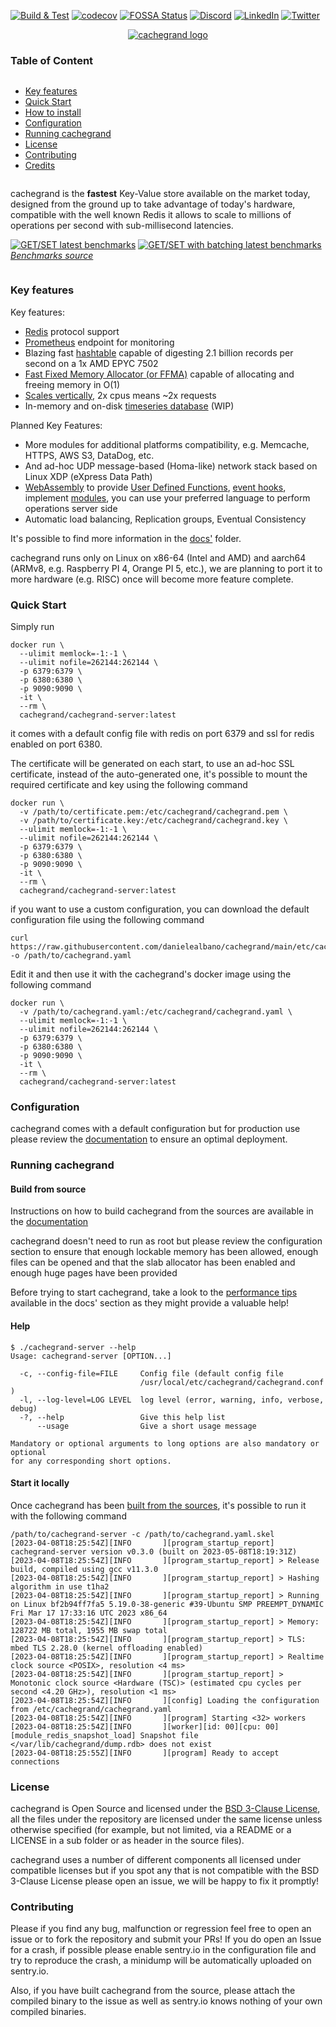 [![Build & Test](https://github.com/danielealbano/cachegrand/actions/workflows/build_and_test.yml/badge.svg)](https://github.com/danielealbano/cachegrand/actions/workflows/build_and_test.yml)
[![codecov](https://codecov.io/gh/danielealbano/cachegrand/branch/main/graph/badge.svg?token=H4W0N0F7MT)](https://codecov.io/gh/danielealbano/cachegrand)
[![FOSSA Status](https://app.fossa.com/api/projects/git%2Bgithub.com%2Fdanielealbano%2Fcachegrand.svg?type=shield)](https://app.fossa.com/projects/git%2Bgithub.com%2Fdanielealbano%2Fcachegrand?ref=badge_shield)
[![Discord](https://img.shields.io/discord/1051658969556455526?&label=discord&logoColor=white&logo=discord)](https://discord.gg/RVwE9kmdgV)
[![LinkedIn](https://img.shields.io/badge/LinkedIn-0077B5?style=flat&logo=linkedin&logoColor=white)](https://www.linkedin.com/company/cachegrand)
[![Twitter](https://img.shields.io/twitter/follow/cachegrand?style=flat&logo=twitter&logoColor=white)](https://twitter.com/cachegrand)

<p align="center">
  <a href="https://cachegrand.io">
    <picture>
      <source media="(prefers-color-scheme: dark)" srcset="https://raw.githubusercontent.com/danielealbano/cachegrand/main/docs/images/logo-dark.png">
      <img alt="cachegrand logo" src="https://raw.githubusercontent.com/danielealbano/cachegrand/main/docs/images/logo-light.png">
    </picture>
  </a>
</p>

### Table of Content

<div>
<div width="48%" valign="top" style="display: inline-block">

- [Key features](#key-features)
- [Quick Start](#quick-start)
- [How to install](#how-to-install)
- [Configuration](#configuration)
- [Running cachegrand](#running-cachegrand)
- [License](#license)
- [Contributing](#contributing)
- [Credits](#credits)

</div>
<div width="48%" valign="top" style="display: inline-block">

cachegrand is the **fastest** Key-Value store available on the market today, designed from the ground up to take
advantage of today's hardware, compatible with the well known Redis it allows to scale to millions of operations per
second with sub-millisecond latencies.

[![GET/SET latest benchmarks](https://github.com/cachegrand/cachegrand-benchmarks/raw/main/images/latest-benchmarks-get-set.png)](https://github.com/cachegrand/cachegrand-benchmarks/raw/main/images/latest-benchmarks-get-set.png)
[![GET/SET with batching latest benchmarks](https://github.com/cachegrand/cachegrand-benchmarks/raw/main/images/latest-benchmarks-get-set-pipelining.png)](https://github.com/cachegrand/cachegrand-benchmarks/raw/main/images/latest-benchmarks-get-set-pipelining.png)
_[Benchmarks source](https://github.com/cachegrand/cachegrand-benchmarks)_

</div>
</div>

### Key features

Key features:
- [Redis](https://github.com/danielealbano/cachegrand/blob/main/docs/architecture/modules/redis.md) protocol support
- [Prometheus](https://github.com/danielealbano/cachegrand/blob/main/docs/architecture/modules/prometheus.md) endpoint
  for monitoring
- Blazing fast [hashtable](https://github.com/danielealbano/cachegrand/blob/main/docs/architecture/hashtable.md) capable
  of digesting 2.1 billion records per second on a 1x AMD EPYC 7502
- [Fast Fixed Memory Allocator (or FFMA)](https://github.com/danielealbano/cachegrand/blob/main/docs/architecture/fast-fixed-memory-allocator.md) 
  capable of allocating and freeing memory in O(1)
- [Scales vertically](#benchmarks), 2x cpus means ~2x requests
- In-memory and on-disk [timeseries database](https://github.com/danielealbano/cachegrand/blob/main/docs/architecture/timeseries-db.md) (WIP)

Planned Key Features:
- More modules for additional platforms compatibility, e.g. Memcache, HTTPS, AWS S3, DataDog, etc.
- And ad-hoc UDP message-based (Homa-like) network stack based on Linux XDP (eXpress Data Path)
- [WebAssembly](https://github.com/danielealbano/cachegrand/blob/main/docs/architecture/webassembly.md) to provide
  [User Defined Functions](https://github.com/danielealbano/cachegrand/blob/main/docs/architecture/webassembly/user-defined-functions.md),
  [event hooks](https://github.com/danielealbano/cachegrand/blob/main/docs/architecture/webassembly/event-hooks.md),
  implement [modules](https://github.com/danielealbano/cachegrand/blob/main/docs/architecture/webassembly.md#modules),
  you can use your preferred language to perform operations server side
- Automatic load balancing, Replication groups, Eventual Consistency

It's possible to find more information in the [docs'](https://github.com/danielealbano/cachegrand/blob/main/docs/)
folder.

cachegrand runs only on Linux on x86-64 (Intel and AMD) and aarch64 (ARMv8, e.g. Raspberry PI 4, Orange PI 5, etc.), we
are planning to port it to more hardware (e.g. RISC) once will become more feature complete.

### Quick Start

Simply run

```shell
docker run \
  --ulimit memlock=-1:-1 \
  --ulimit nofile=262144:262144 \
  -p 6379:6379 \
  -p 6380:6380 \
  -p 9090:9090 \
  -it \
  --rm \
  cachegrand/cachegrand-server:latest
```

it comes with a default config file with redis on port 6379 and ssl for redis enabled on port 6380.

The certificate will be generated on each start, to use an ad-hoc SSL certificate, instead of the auto-generated one,
it's possible to mount the required certificate and key using the following command

```shell
docker run \
  -v /path/to/certificate.pem:/etc/cachegrand/cachegrand.pem \
  -v /path/to/certificate.key:/etc/cachegrand/cachegrand.key \
  --ulimit memlock=-1:-1 \
  --ulimit nofile=262144:262144 \
  -p 6379:6379 \
  -p 6380:6380 \
  -p 9090:9090 \
  -it \
  --rm \
  cachegrand/cachegrand-server:latest
```

if you want to use a custom configuration, you can download the default configuration file using the following command

```shell
curl https://raw.githubusercontent.com/danielealbano/cachegrand/main/etc/cachegrand.yaml.skel -o /path/to/cachegrand.yaml
```

Edit it and then use it with the cachegrand's docker image using the following command

```shell
docker run \
  -v /path/to/cachegrand.yaml:/etc/cachegrand/cachegrand.yaml \
  --ulimit memlock=-1:-1 \
  --ulimit nofile=262144:262144 \
  -p 6379:6379 \
  -p 6380:6380 \
  -p 9090:9090 \
  -it \
  --rm \
  cachegrand/cachegrand-server:latest
```

### Configuration

cachegrand comes with a default configuration but for production use please review the
[documentation](https://github.com/danielealbano/cachegrand/blob/main/docs/configuration.md) to ensure an optimal deployment.

### Running cachegrand

#### Build from source

Instructions on how to build cachegrand from the sources are available in the
[documentation](https://github.com/danielealbano/cachegrand/blob/main/docs/build-from-source.md)

cachegrand doesn't need to run as root but please review the configuration section to ensure that enough lockable memory
has been allowed, enough files can be opened and that the slab allocator has been enabled and enough huge pages have been provided

Before trying to start cachegrand, take a look to the
[performance tips](https://github.com/danielealbano/cachegrand/blob/main/docs/performance-tips.md) available in the
docs' section as they might provide a valuable help!

#### Help

```shell
$ ./cachegrand-server --help
Usage: cachegrand-server [OPTION...]

  -c, --config-file=FILE     Config file (default config file
                             /usr/local/etc/cachegrand/cachegrand.conf )
  -l, --log-level=LOG LEVEL  log level (error, warning, info, verbose, debug)
  -?, --help                 Give this help list
      --usage                Give a short usage message

Mandatory or optional arguments to long options are also mandatory or optional
for any corresponding short options.
```

#### Start it locally

Once cachegrand has been [built from the sources](#build-from-source), it's possible to run it with the following command

```shell
/path/to/cachegrand-server -c /path/to/cachegrand.yaml.skel
[2023-04-08T18:25:54Z][INFO       ][program_startup_report] cachegrand-server version v0.3.0 (built on 2023-05-08T18:19:31Z)
[2023-04-08T18:25:54Z][INFO       ][program_startup_report] > Release build, compiled using gcc v11.3.0
[2023-04-08T18:25:54Z][INFO       ][program_startup_report] > Hashing algorithm in use t1ha2
[2023-04-08T18:25:54Z][INFO       ][program_startup_report] > Running on Linux bf2b94ff7fa5 5.19.0-38-generic #39-Ubuntu SMP PREEMPT_DYNAMIC Fri Mar 17 17:33:16 UTC 2023 x86_64
[2023-04-08T18:25:54Z][INFO       ][program_startup_report] > Memory: 128722 MB total, 1955 MB swap total
[2023-04-08T18:25:54Z][INFO       ][program_startup_report] > TLS: mbed TLS 2.28.0 (kernel offloading enabled)
[2023-04-08T18:25:54Z][INFO       ][program_startup_report] > Realtime clock source <POSIX>, resolution <4 ms>
[2023-04-08T18:25:54Z][INFO       ][program_startup_report] > Monotonic clock source <Hardware (TSC)> (estimated cpu cycles per second <4.20 GHz>), resolution <1 ms>
[2023-04-08T18:25:54Z][INFO       ][config] Loading the configuration from /etc/cachegrand/cachegrand.yaml
[2023-04-08T18:25:54Z][INFO       ][program] Starting <32> workers
[2023-04-08T18:25:54Z][INFO       ][worker][id: 00][cpu: 00][module_redis_snapshot_load] Snapshot file </var/lib/cachegrand/dump.rdb> does not exist
[2023-04-08T18:25:55Z][INFO       ][program] Ready to accept connections
```

### License

cachegrand is Open Source and licensed under the
[BSD 3-Clause License](https://github.com/danielealbano/cachegrand/blob/main/LICENSE), all the files under the
repository are licensed under the same license unless otherwise specified (for example, but not limited, via a README or
a LICENSE in a sub folder or as header in the source files).

cachegrand uses a number of different components all licensed under compatible licenses but if you spot any that is not
compatible with the BSD 3-Clause License please open an issue, we will be happy to fix it promptly!

### Contributing

Please if you find any bug, malfunction or regression feel free to open an issue or to fork the repository and submit
your PRs! If you do open an Issue for a crash, if possible please enable sentry.io in the configuration file and try to
reproduce the crash, a minidump will be automatically uploaded on sentry.io.

Also, if you have built cachegrand from the source, please attach the compiled binary to the issue as well as sentry.io
knows nothing of your own compiled binaries.
